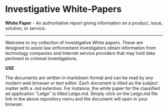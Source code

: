 # Investigative White-Papers  

**White Paper** - An authoritative report giving information on a product, issue, solution, or service.  

_ _ _     

Welcome to my collection of Investigative White papers.  These are designed to assist law enforcement investigators obtain information from technology companies and Internet service providers that may hold data pertinent to criminal investigations.  

**USE**  

The documents are written in markdown format and can be read by any modern web browser or text editor.  Each document is titled as the subject matter with a .md extention.  For instance, the white paper for the classified ad application "Letgo" is titled Letgo.md.  Simply click on the Letgo.md file link in the above repository menu and the document will open in your browser.  
